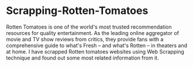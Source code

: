 # Scrapping-Rotten-Tomatoes
Rotten Tomatoes is one of the world's most trusted recommendation resources for quality entertainment. As the leading online aggregator of movie and TV show reviews from critics, they provide fans with a comprehensive guide to what's Fresh – and what's Rotten – in theaters and at home. I have scrapped Rotten tomatoes websites using Web Scrapping technique and found out some most related information from it.
